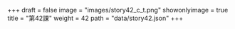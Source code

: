 +++
draft = false 
image = "images/story42_c_t.png" 
showonlyimage = true 
title = "第42課" 
weight = 42 
path = "data/story42.json" 
+++
